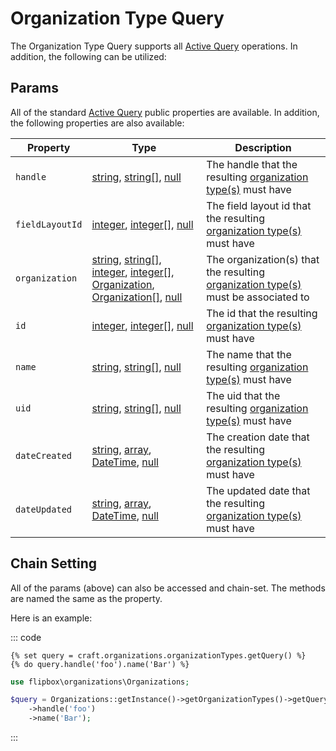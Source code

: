 # Organization Type Query

The Organization Type Query supports all [Active Query] operations.  In addition, the following can be utilized:
 
## Params
All of the standard [Active Query](https://www.yiiframework.com/doc/api/2.0/yii-db-activequery#properties) public properties are available.  In addition, the following properties are also available:

| Property              | Type                                  | Description
| --------------------- | ------------------------------------- | ---------------------------------------------------------------------------------
| `handle`              | [string], [string\[\]], [null]                                                        | The handle that the resulting [organization type(s)] must have
| `fieldLayoutId`       | [integer], [integer\[\]], [null]                                                      | The field layout id that the resulting [organization type(s)] must have
| `organization`        | [string], [string\[\]], [integer], [integer\[\]], [Organization], [Organization\[\]], [null]  | The organization(s) that the resulting [organization type(s)] must be associated to
| `id`                  | [integer], [integer\[\]], [null]                                                      | The id that the resulting [organization type(s)] must have
| `name`                | [string], [string\[\]], [null]                                                        | The name that the resulting [organization type(s)] must have
| `uid`                 | [string], [string\[\]], [null]                                                        | The uid that the resulting [organization type(s)] must have
| `dateCreated`         | [string], [array], [DateTime], [null]                                                 | The creation date that the resulting [organization type(s)] must have
| `dateUpdated`         | [string], [array], [DateTime], [null]                                                 | The updated date that the resulting [organization type(s)] must have

## Chain Setting

All of the params (above) can also be accessed and chain-set.  The methods are named the same as the property.

Here is an example:

::: code

```twig
{% set query = craft.organizations.organizationTypes.getQuery() %}
{% do query.handle('foo').name('Bar') %}
```

```php
use flipbox\organizations\Organizations;

$query = Organizations::getInstance()->getOrganizationTypes()->getQuery()
    ->handle('foo')
    ->name('Bar');
```
:::

[integer]: http://www.php.net/language.types.integer
[integer\[\]]: http://www.php.net/language.types.integer
[array]: http://www.php.net/language.types.array
[string]: http://www.php.net/language.types.string
[string\[\]]: http://www.php.net/language.types.string
[null]: http://www.php.net/language.types.null
[DateTime]: http://php.net/manual/en/class.datetime.php

[Active Query]: https://www.yiiframework.com/doc/api/2.0/yii-db-activequery

[Organization]: ../objects/organization.md
[Organization\[\]]: ../objects/organization.md

[organization type(s)]: ../objects/organization-type.md